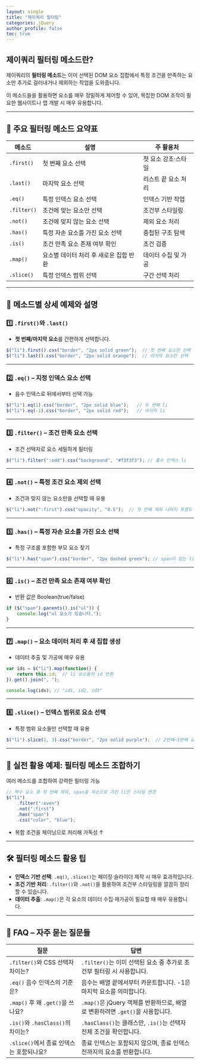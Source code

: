 ```yaml
---
layout: single
title: "제이쿼리 필터링"
categories: jQuery
author_profile: false
toc: true
---
```




## 제이쿼리 필터링 메소드란?

제이쿼리의 **필터링 메소드**는 이미 선택된 DOM 요소 집합에서 특정 조건을 만족하는 요소만 추가로 걸러내거나 제외하는 작업을 도와줍니다.

이 메소드들을 활용하면 요소를 매우 정밀하게 제어할 수 있어, 복잡한 DOM 조작이 필요한 웹사이트나 앱 개발 시 매우 유용합니다.

------

## 🔹 주요 필터링 메소드 요약표

| 메소드      | 설명                                   | 주 활용처           |
| ----------- | -------------------------------------- | ------------------- |
| `.first()`  | 첫 번째 요소 선택                      | 첫 요소 강조·스타일 |
| `.last()`   | 마지막 요소 선택                       | 리스트 끝 요소 처리 |
| `.eq()`     | 특정 인덱스 요소 선택                  | 인덱스 기반 작업    |
| `.filter()` | 조건에 맞는 요소만 선택                | 조건부 스타일링     |
| `.not()`    | 조건에 맞지 않는 요소 선택             | 제외 요소 처리      |
| `.has()`    | 특정 자손 요소를 가진 요소 선택        | 중첩된 구조 탐색    |
| `.is()`     | 조건 만족 요소 존재 여부 확인          | 조건 검증           |
| `.map()`    | 요소별 데이터 처리 후 새로운 집합 반환 | 데이터 수집 및 가공 |
| `.slice()`  | 특정 인덱스 범위 선택                  | 구간 선택 처리      |

------

## 🔸 메소드별 상세 예제와 설명

### 1️⃣ `.first()`와 `.last()`

- **첫 번째/마지막 요소**를 간편하게 선택합니다.

```jsx
$("li").first().css("border", "2px solid green");  // 첫 번째 요소만 선택
$("li").last().css("border", "2px solid orange");  // 마지막 요소만 선택
```

------

### 2️⃣ `.eq()` – 지정 인덱스 요소 선택

- 음수 인덱스로 뒤에서부터 선택 가능

```jsx
$("li").eq(1).css("border", "2px solid blue");   // 두 번째 li
$("li").eq(-1).css("border", "2px solid red");   // 마지막 li
```

------

### 3️⃣ `.filter()` – 조건 만족 요소 선택

- 조건 선택자로 요소 세밀하게 필터링

```jsx
$("li").filter(":odd").css("background", "#f3f3f3"); // 홀수 인덱스 li
```

------

### 4️⃣ `.not()` – 특정 조건 요소 제외 선택

- 조건과 맞지 않는 요소만을 선택할 때 유용

```jsx
$("li").not(":first").css("opacity", "0.5");  // 첫 번째 제외 나머지 투명도 조정
```

------

### 5️⃣ `.has()` – 특정 자손 요소를 가진 요소 선택

- 특정 구조를 포함한 부모 요소 찾기

```jsx
$("li").has("span").css("border", "2px dashed green"); // span이 있는 li만
```

------

### 6️⃣ `.is()` – 조건 만족 요소 존재 여부 확인

- 반환 값은 Boolean(true/false)

```jsx
if ($("span").parents().is("ul")) {
    console.log("ul 요소가 있습니다.");
}
```

------

### 7️⃣ `.map()` – 요소 데이터 처리 후 새 집합 생성

- 데이터 추출 및 가공에 매우 유용

```jsx
var ids = $("li").map(function() {
    return this.id;  // li 요소들의 id 반환
}).get().join(", ");

console.log(ids); // "id1, id2, id3"
```

------

### 8️⃣ `.slice()` – 인덱스 범위로 요소 선택

- 특정 범위 요소들만 선택할 때 유용

```jsx
$("li").slice(1, 3).css("border", "2px solid purple");  // 2번째~3번째 요소만
```

------

## 🚩 실전 활용 예제: 필터링 메소드 조합하기

여러 메소드를 조합하여 강력한 필터링 가능

```jsx
// 짝수 요소 중 첫 번째 제외, span을 자손으로 가진 li만 스타일 변경
$("li")
    .filter(":even")
    .not(":first")
    .has("span")
    .css("color", "blue");
```

- 복합 조건을 체이닝으로 처리해 가독성 ↑

------

## 🛠️ 필터링 메소드 활용 팁

- **인덱스 기반 선택**: `.eq()`, `.slice()`는 페이징·슬라이더 제작 시 매우 효과적입니다.
- **조건 기반 처리**: `.filter()`와 `.not()`을 활용하여 조건부 스타일링을 깔끔히 정리할 수 있습니다.
- **데이터 추출**: `.map()`은 각 요소의 데이터 수집·재가공이 필요할 때 매우 유용합니다.

------

## 📌 FAQ – 자주 묻는 질문들

| 질문                                     | 답변                                                         |
| ---------------------------------------- | ------------------------------------------------------------ |
| `.filter()`와 CSS 선택자 차이는?         | `.filter()`는 이미 선택된 요소 중 추가로 조건부 필터링 시 사용합니다. |
| `.eq()` 음수 인덱스의 기준은?            | 음수는 배열 끝에서부터 카운트합니다. -1은 마지막 요소를 의미합니다. |
| `.map()` 후 왜 `.get()`을 쓰나요?        | `.map()`은 jQuery 객체를 반환하므로, 배열로 변환하려면 `.get()`을 사용합니다. |
| `.is()`와 `.hasClass()`의 차이는?        | `.hasClass()`는 클래스만, `.is()`는 선택자 전체 조건을 확인합니다. |
| `.slice()`에서 종료 인덱스는 포함되나요? | 종료 인덱스는 포함되지 않으며, 종료 인덱스 전까지의 요소를 반환합니다. |
